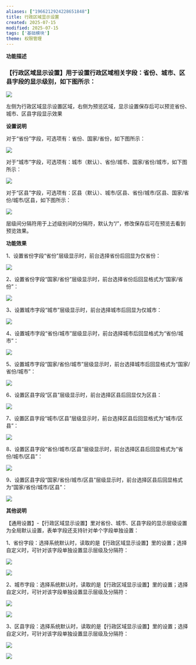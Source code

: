 ```yaml
---
aliases: ["1966212924228651848"]
title: 行政区域显示设置
created: 2025-07-15
modified: 2025-07-15
tags: ['基础模块']
theme: 权限管理
---
```


**功能描述**

###

### 【行政区域显示设置】用于设置行政区域相关字段：省份、城市、区县字段的显示级别，如下图所示：

![](fd0c926b927b5a16a12485e874aa97aa.jpg)

左侧为行政区域显示设置区域，右侧为预览区域，显示设置保存后可以预览省份、城市、区县字段显示效果

**设置说明**

对于“省份”字段，可选项有：省份、国家/省份，如下图所示：

![](6e52cc8cd5ae8e41654c812b21a1428e.jpg)

对于“城市”字段，可选项有：城市（默认）、省份/城市、国家/省份/城市，如下图所示：

![](50767270ffced6574f883580ff00c3c6.jpg)

对于“区县”字段，可选项有：区县（默认）、城市/区县、省份/城市/区县、国家/省份/城市/区县，如下图所示：

![](add2cac57b0004d8ecd8cd599597f3ff.jpg)

层级间分隔符用于上述级别间的分隔符，默认为“/”，修改保存后可在预览去看到预览效果。

**功能效果**

1、设置省份字段“省份”层级显示时，前台选择省份后回显为仅省份：

![](e13fd8f3110e33f1cc8ba33236999ca7.jpg)

2、设置省份字段“国家/省份”层级显示时，前台选择省份后回显格式为“国家/省份”：

![](28b2eb8881109477b721438e7545765d.jpg)

3、设置城市字段“城市”层级显示时，前台选择城市后回显为仅城市：

![](3f4de43d46123cf33120244f1268d553.jpg)

4、设置城市字段“省份/城市”层级显示时，前台选择城市后回显格式为“省份/城市”：

![](fc826f3cc87ef04cf2956ec24780777b.jpg)

5、设置城市字段“国家/省份/城市”层级显示时，前台选择城市后回显格式为“国家/省份/城市”：

![](82fd55318861f8dc737ac22d2395eec2.jpg)

6、设置区县字段“区县”层级显示时，前台选择区县后回显仅为区县：

![](f08f7b41c010c6d293c306408a1c0e0f.jpg)

7、设置区县字段“城市/区县”层级显示时，前台选择区县后回显格式为“城市/区县”：

![](1f5186163eb22cfa92442a611373e7d4.jpg)

8、设置区县字段“省份/城市/区县”层级显示时，前台选择区县后回显格式为“省份/城市/区县”：

![](41af7e84c11b93478adcd05fb4663f29.jpg)

9、设置区县字段“国家/省份/城市/区县”层级显示时，前台选择区县后回显格式为“国家/省份/城市/区县”：

![](4dadb7fb66ce9b65582e0af02fca0c30.jpg)

**其他说明**

【通用设置】-【行政区域显示设置】里对省份、城市、区县字段的显示层级设置为全局默认设置，表单字段还支持针对单个字段单独设置：

1、省份字段：选择系统默认时，读取的是【行政区域显示设置】里的设置；选择自定义时，可针对该字段单独设置显示层级及分隔符：

![](1fed6ec0cd6b78f579f115d941bc9012.jpg)

![](1e6a5cb9eb15794a4c6992f740c0b5e2.jpg)

2、城市字段：选择系统默认时，读取的是【行政区域显示设置】里的设置；选择自定义时，可针对该字段单独设置显示层级及分隔符：

![](d70210cd11ff8759ea91db198bb31418.jpg)

![](97575690d17cc70438c8754c51ad6f4b.jpg)

3、区县字段：选择系统默认时，读取的是【行政区域显示设置】里的设置；选择自定义时，可针对该字段单独设置显示层级及分隔符：

![](22cf07c29721f25c4b922b76f8c75d9a.jpg)

![](339091f6aef352d1ebef44f7ff8e2e05.jpg)
